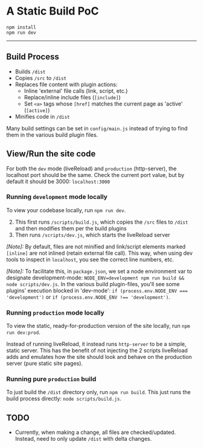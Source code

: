 # A Static Build PoC

```
npm install
npm run dev
```

---

## Build Process

* Builds `/dist`
* Copies `/src` to `/dist`
* Replaces file content with plugin actions:
  - Inline 'external' file calls (link, script, etc.)
  - Replace/inline include files (`[include]`)
  - Set `<a>` tags whose `[href]` matches the current page as 'active' (`[active]`)
* Minifies code in `/dist`

Many build settings can be set in `config/main.js` instead of trying to find them in the various build plugin files.


## View/Run the site code

For both the `dev` mode (liveReload) and `production` (http-server), the localhost port should be the same. Check the current port value,
but by default it should be 3000: `localhost:3000`

### Running `development` mode locally

To view your codebase locally, run `npm run dev`.

2. This first runs `/scripts/build.js`, which copies the `/src` files to `/dist` and then modifies them per the build plugins
1. Then runs `/scripts/dev.js`, which starts the liveReload server

_[Note]:_ By default, files are not minified and link/script elements marked `[inline]` are not inlined (retain external file call). 
This way, when using dev tools to inspect in `localhost`, you see the correct line numbers, etc.

_[Note]:_ To facilitate this, in `package.json`, we set a node environment var to designate development-mode: `NODE_ENV=development npm run build && node scripts/dev.js`.
In the various build plugin-files, you'll see some plugins' execution blocked in 'dev-mode': `if (process.env.NODE_ENV === 'development')` or `if (process.env.NODE_ENV !== 'development')`.

### Running `production` mode locally

To view the static, ready-for-production version of the site locally, run `npm run dev:prod`.

Instead of running liveReload, it instead runs `http-server` to be a simple, static server. This has the benefit of not
injecting the 2 scripts liveReload adds and emulates how the site should look and behave on the production server (pure static site pages).

### Running pure `production` build

To just build the `/dist` directory only, run `npm run build`. This just runs the build process directly: `node scripts/build.js`.


## TODO

* Currently, when making a change, all files are checked/updated. Instead, need to only update `/dist` with delta changes.